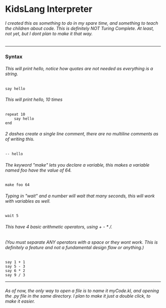 # KidsLang Interpreter
###### I created this as something to do in my spare time, and something to teach the children about code. This is definitely NOT Turing Complete. At least, not yet, but I dont plan to make it that way. 
------------
### Syntax
###### This will print hello, notice how quotes are not needed as everything is a string.
```
say hello
```
###### This will print hello, 10 times
```
repeat 10
	say hello
end
```
###### 2 dashes create a single line comment, there are no multiline comments as of writing this.
```
-- hello
```
###### The keyword "make" lets you declare a variable, this makes a variable named foo have the value of 64.
```
make foo 64
```
###### Typing in "wait" and a number will wait that many seconds, this will work with variables as well.
```
wait 5
```
###### This have 4 basic arithmetic operators, using + - * /.
###### (You must separate ANY operators with a space or they wont work. This is *definitely* a feature and not a fundamental design flaw or anything.)
```
say 1 + 1
say 5 - 3
say 6 * 2
say 9 / 3
```
------------
###### As of now, the only way to open a file is to name it myCode.kl, and opening the .py file in the same directory. I plan to make it just a double click, to make it easier.
